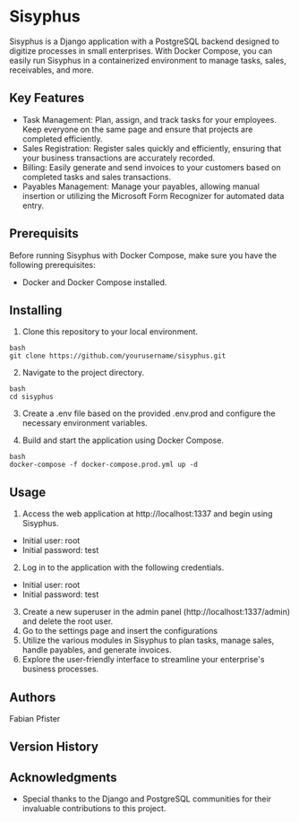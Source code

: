 # Sisyphus

Sisyphus is a Django application with a PostgreSQL backend designed to digitize processes in small enterprises. With Docker Compose, you can easily run Sisyphus in a containerized environment to manage tasks, sales, receivables, and more.

## Key Features
* Task Management: Plan, assign, and track tasks for your employees. Keep everyone on the same page and ensure that projects are completed efficiently.
* Sales Registration: Register sales quickly and efficiently, ensuring that your business transactions are accurately recorded.
* Billing: Easily generate and send invoices to your customers based on completed tasks and sales transactions.
* Payables Management: Manage your payables, allowing manual insertion or utilizing the Microsoft Form Recognizer for automated data entry.

## Prerequisits
Before running Sisyphus with Docker Compose, make sure you have the following prerequisites:
* Docker and Docker Compose installed.

## Installing
1. Clone this repository to your local environment.
```
bash
git clone https://github.com/yourusername/sisyphus.git
```
2. Navigate to the project directory.
```
bash
cd sisyphus
```
3. Create a .env file based on the provided .env.prod and configure the necessary environment variables.

4. Build and start the application using Docker Compose.
```
bash
docker-compose -f docker-compose.prod.yml up -d
```

## Usage
1. Access the web application at http://localhost:1337 and begin using Sisyphus.
* Initial user: root
* Initial password: test

2. Log in to the application with the following credentials.
* Initial user: root
* Initial password: test

3. Create a new superuser in the admin panel (http://localhost:1337/admin) and delete the root user.
4. Go to the settings page and insert the configurations 
5. Utilize the various modules in Sisyphus to plan tasks, manage sales, handle payables, and generate invoices.
6. Explore the user-friendly interface to streamline your enterprise's business processes.
   
## Authors

Fabian Pfister  

## Version History


## Acknowledgments
* Special thanks to the Django and PostgreSQL communities for their invaluable contributions to this project.
